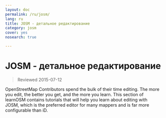 ```yaml
---
layout: doc
permalink: /ru/josm/
lang: ru
title: JOSM - детальное редактирование
category: josm
cover: yes
nosearch: true

---
```


JOSM - детальное редактирование
================

> Reviewed 2015-07-12

OpenStreetMap Contributors spend the bulk of their time editing. The more you edit, the better you get, and the more you learn. This section of learnOSM contains tutorials that will help you learn about editing with JOSM, which is the preferred editor for many mappers and is far more configurable than iD.